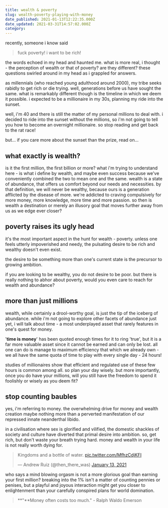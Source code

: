 ```yaml
---
title: wealth & poverty
slug: wealth-poverty-playing-with-money
date_published: 2021-01-13T12:22:35.000Z
date_updated: 2021-03-31T14:57:02.000Z
category: 
---
```

recently, someone i know said

> fuck poverty! i want to be rich!

the words echoed in my head and haunted me. what is more real, i thought - the perception of wealth or that of poverty? are they different? these questions swirled around in my head as i grappled for answers.

as millennials (who reached young adulthood around 2000), my tribe seeks rabidly to get rich or die trying. well, generations before us have sought the same. what is remarkably different though is the timeline in which we deem it possible. i expected to be a millionaire in my 30s, planning my ride into the sunset.

well, i'm 40 and there is still the matter of my personal millions to deal with. i decided to ride into the sunset without the millions, so i'm not going to tell you how to become an overnight millionaire. so stop reading and get back to the rat race!

but... if you care more about the sunset than the prize, read on...

## what exactly is wealth?

is it the first million, the first billion or more? what i'm trying to understand here - is what i define by wealth, and maybe even success because we've conveniently combined the two to mean one and the same. wealth is a state of abundance, that offers us comfort beyond our needs and necessities.
by that definition, we will never be wealthy, because ours is a generation afflicted by the disease of more. we're addicted to craving compulsively for more money, more knowledge, more time and more passion. so then is wealth a destination or merely an illusory goal that moves further away from us as we edge ever closer?

## poverty raises its ugly head

it's the most important aspect in the hunt for wealth - poverty. unless one feels utterly impoverished and needy, the pulsating desire to be rich and wealthy doesn't even exist.

the desire to be something more than one's current state is the precursor to growing ambition.

if you are looking to be wealthy, you do not desire to be poor. but there is really nothing to abhor about poverty, would you even care to reach for wealth and abundance?

## more than just millions

wealth, while certainly a drool-worthy goal, is just the tip of the iceberg of abundance. while i'm not going to explore other facets of abundance just yet, i will talk about time - a most underplayed asset that rarely features in one's quest for money.

'**time is money**' has been quoted enough times for it to ring 'true', but it is a far more valuable asset since it cannot be earned and can only be lost. all one can do is manage to maximum efficiency that which we already own - we all have the same quota of time to play with every single day - 24 hours!

studies of millionaires show that efficient and regulated use of these few hours is common among all. so plan your day wisely. but more importantly, once you do have your millions, will you still have the freedom to spend it foolishly or wisely as you deem fit?

## stop counting baubles

yes, i'm referring to money. the overwhelming drive for money and wealth creation maybe nothing more than a perverted manifestation of our repressed innate neanderthal libido.

in a civilisation where sex is glorified and vilified, the domestic shackles of society and culture have diverted that primal desire into ambition. so, get rich, but don't waste your breath trying hard. money and wealth in your life is not really worth dying for.

<blockquote class="twitter-tweet" data-theme="dark"><p lang="en" dir="ltr">Kingdoms and a bottle of water. <a href="https://t.co/MfhzCdjKFI">pic.twitter.com/MfhzCdjKFI</a></p>&mdash; Andrew Ruiz (@then_there_was) <a href="https://twitter.com/then_there_was/status/1349152209565409280?ref_src=twsrc%5Etfw">January 13, 2021</a></blockquote> <script async src="https://platform.twitter.com/widgets.js" charset="utf-8"></script>

who says a mind blowing orgasm is not a more glorious goal than earning your first million? breaking into the 1% isn't a matter of counting pennies or penises, but a playful and joyous interaction might get you closer to enlightenment than your carefully conspired plans for world domination.

> **"**Money often costs too much." - Ralph Waldo Emerson
